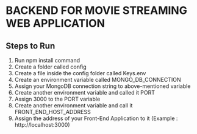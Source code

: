 # BACKEND FOR MOVIE STREAMING WEB APPLICATION

## Steps to Run
1. Run npm install command
2. Create a folder called config
3. Create a file inside the config folder called Keys.env
4. Create an environment variable called MONGO_DB_CONNECTION
5. Assign your MongoDB connection string to above-mentioned variable
6. Create another environment variable and called it PORT
7. Assign 3000 to the PORT variable
8. Create another environment variable and call it FRONT_END_HOST_ADDRESS
9. Assign the address of your Front-End Application to it (Example : http://localhost:3000)
